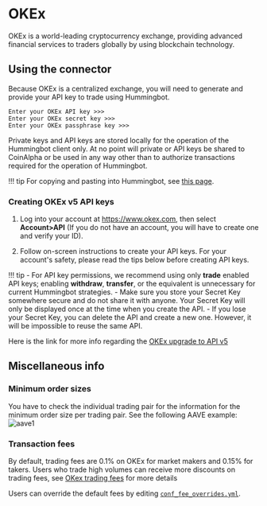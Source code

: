 # OKEx

OKEx is a world-leading cryptocurrency exchange, providing advanced financial services to traders globally by using blockchain technology.

## Using the connector

Because OKEx is a centralized exchange, you will need to generate and provide your API key to trade using Hummingbot.

```
Enter your OKEx API key >>>
Enter your OKEx secret key >>>
Enter your OKEx passphrase key >>>
```

Private keys and API keys are stored locally for the operation of the Hummingbot client only. At no point will private or API keys be shared to CoinAlpha or be used in any way other than to authorize transactions required for the operation of Hummingbot.

!!! tip
    For copying and pasting into Hummingbot, see [this page](/operation/user-interface/#keyboard-shortcuts).

### Creating OKEx v5 API keys

1. Log into your account at https://www.okex.com, then select **Account>API** (If you do not have an account, you will have to create one and verify your ID).

2. Follow on-screen instructions to create your API keys. For your account's safety, please read the tips below before creating API keys.

!!! tip
    - For API key permissions, we recommend using only **trade** enabled API keys; enabling **withdraw**, **transfer**, or the equivalent is unnecessary for current Hummingbot strategies.
    - Make sure you store your Secret Key somewhere secure and do not share it with anyone. Your Secret Key will only be displayed once at the time when you create the API.
    - If you lose your Secret Key, you can delete the API and create a new one. However, it will be impossible to reuse the same API.

Here is the link for more info regarding the [OKEx upgrade to API v5](https://www.okex.com/academy/en/complete-guide-to-okex-api-v5-upgrade)

## Miscellaneous info

### Minimum order sizes

You have to check the individual trading pair for the information for the minimum order size per trading pair. See the following AAVE example: ![aave1](/assets/img/Okex-min-order.png)

### Transaction fees

By default, trading fees are 0.1% on OKEx for market makers and 0.15% for takers. Users who trade high volumes can receive more discounts on trading fees, see [OKex trading fees](https://www.okex.com/fees.html) for more details

Users can override the default fees by editing [`conf_fee_overrides.yml`](/operation/override-fees/).
